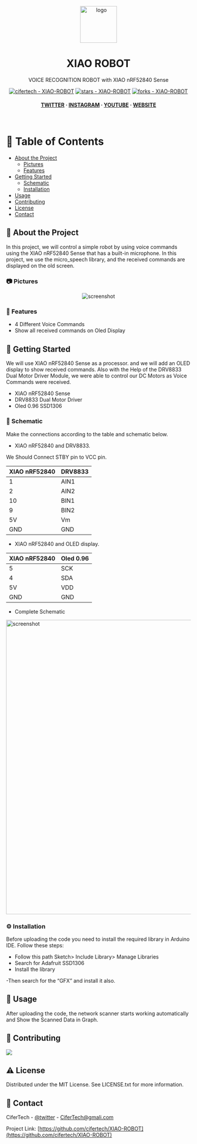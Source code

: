 <div align="center">

  <img src="https://user-images.githubusercontent.com/62047147/195847997-97553030-3b79-4643-9f2c-1f04bba6b989.png" alt="logo" width="100" height="auto" />
  <h1>XIAO ROBOT</h1>
  
  <p>
    VOICE RECOGNITION ROBOT with XIAO nRF52840 Sense
  </p>
  
  
<!-- Badges -->

<a href="https://github.com/cifertech/XIAO-ROBOT" title="Go to GitHub repo"><img src="https://img.shields.io/static/v1?label=cifertech&message=XIAO-ROBOT&color=white&logo=github" alt="cifertech - XIAO-ROBOT"></a>
<a href="https://github.com/cifertech/XIAO-ROBOT"><img src="https://img.shields.io/github/stars/cifertech/XIAO-ROBOT?style=social" alt="stars - XIAO-ROBOT"></a>
<a href="https://github.com/cifertech/XIAO-ROBOT"><img src="https://img.shields.io/github/forks/cifertech/XIAO-ROBOT?style=social" alt="forks - XIAO-ROBOT"></a>
   
<h4>
    <a href="https://twitter.com/cifertech1">TWITTER</a>
  <span> · </span>
    <a href="https://www.instagram.com/cifertech/">INSTAGRAM</a>
  <span> · </span>
    <a href="https://www.youtube.com/c/cifertech">YOUTUBE</a>
  <span> · </span>
    <a href="https://cifertech.net/">WEBSITE</a>
  </h4>
</div>

<br />

<!-- Table of Contents -->
# :notebook_with_decorative_cover: Table of Contents

- [About the Project](#star2-about-the-project)
  * [Pictures](#camera-Pictures)
  * [Features](#dart-features)
- [Getting Started](#toolbox-getting-started)
  * [Schematic](#electric_plug-Schematic)
  * [Installation](#gear-installation)
- [Usage](#eyes-usage)
- [Contributing](#wave-contributing)
- [License](#warning-license)
- [Contact](#handshake-contact)

  

<!-- About the Project -->
## :star2: About the Project
In this project, we will control a simple robot by using voice commands using the XIAO nRF52840 Sense that has a built-in microphone. In this project, we use the micro_speech library, and the received commands are displayed on the old screen.


<!-- Pictures -->
### :camera: Pictures

<div align="center"> 
  <img src="https://user-images.githubusercontent.com/62047147/198869252-0cd978b5-6936-49f4-a0eb-8802ec8c543f.jpg" alt="screenshot" />
</div>


<!-- Features -->
### :dart: Features

- 4 Different Voice Commands
- Show all received commands on Oled Display

<!-- Getting Started -->
## 	:toolbox: Getting Started

We will use XIAO nRF52840 Sense as a processor. and we will add an OLED display to show received commands. Also with the Help of the DRV8833 Dual Motor Driver Module, we were able to control our DC Motors as Voice Commands were received.

- XIAO nRF52840 Sense
- DRV8833 Dual Motor Driver
- Oled 0.96 SSD1306

<!-- Schematic -->
### :electric_plug: Schematic
Make the connections according to the table and schematic below.

* XIAO nRF52840 and DRV8833.

We Should Connect STBY pin to VCC pin.

| XIAO nRF52840 | DRV8833 |  
| ----   | -----|
| 1   | AIN1|
| 2   | AIN2|
| 10  | BIN1|
| 9   | BIN2|
| 5V  | Vm  |
| GND | GND |


* XIAO nRF52840 and OLED display.

| XIAO nRF52840 | Oled 0.96|
| ----   | -----|
| 5  | SCK |
| 4  | SDA |
| 5V | VDD |
| GND | GND |

 
* Complete Schematic

<img src="https://user-images.githubusercontent.com/62047147/198869760-02b3f2b8-ce71-41f1-98a1-4fd1527de672.png" alt="screenshot" width="800" height="auto" />


<!-- Installation -->
### :gear: Installation

Before uploading the code you need to install the required library in Arduino IDE. Follow these steps:

- Follow this path Sketch> Include Library> Manage Libraries
- Search for Adafruit SSD1306
- Install the library

-Then search for the “GFX” and install it also.
   
<!-- Usage -->
## :eyes: Usage

After uploading the code, the network scanner starts working automatically and Show the Scanned Data in Graph.


<!-- Contributing -->
## :wave: Contributing

<a href="https://github.com/cifertech/2.4-GHz-band-Scanner/graphs/contributors">
  <img src="https://contrib.rocks/image?repo=cifertech/2.4-GHz-band-Scanner" />
</a>


<!-- License -->
## :warning: License

Distributed under the MIT License. See LICENSE.txt for more information.


<!-- Contact -->
## :handshake: Contact

CiferTech - [@twitter](https://twitter.com/cifertech1) - CiferTech@gmali.com

Project Link: [https://github.com/cifertech/XIAO-ROBOT](https://github.com/cifertech/XIAO-ROBOT)


